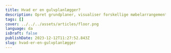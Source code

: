 ```yaml
---
title: Hvad er en gulvplanlægger?
description: Opret grundplaner, visualiser forskellige møbelarrangementer med forskellige dekorationsstile på én nem at bruge platform.
tags: []
cover: ../../../assets/articles/floor.png
language: da
isDraft: false
publishDate: 2023-12-12T11:27:52.843Z
slug: hvad-er-en-gulvplanlægger
---
```

